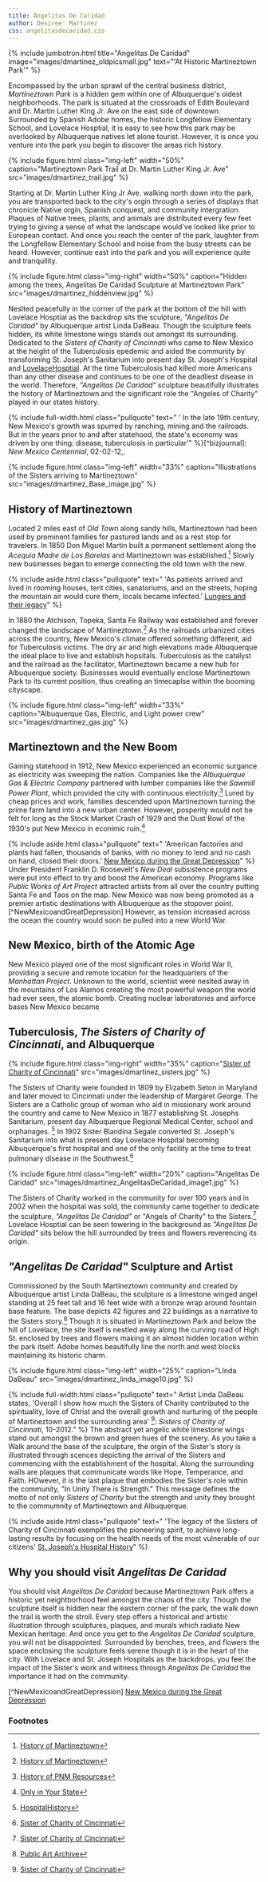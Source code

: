 ```yaml
---
title: Angelitas De Caridad
author: Desiree' Martinez
css: angelitasdecaridad.css
---
```


{% include jumbotron.html
title="Angelitas De Caridad"
image="images/dmartinez_oldpicsmall.jpg"
text="'At Historic Martineztown Park'"
%} 



Encompassed by the urban sprawl of the central business district, *Martineztown Park* is a hidden gem within one of Albuquerque's oldest neighborhoods. The park is situated at the crossroads of Edith Boulevard and Dr. Martin Luther King Jr. Ave on the east side of downtown. Surrounded by Spanish Adobe homes, the historic Longfellow Elementary School, and Lovelace Hosptial, it is easy to see how this park may be overlooked by Albuquerque natives let alone tourist. However, it is once you venture into the park you begin to discover the areas rich history. 


{% include figure.html
  class="img-left"
  width="50%"
  caption="Martineztown Park Trail at Dr. Martin Luther King Jr. Ave"
  src="images/dmartinez_trail.jpg"
%}

Starting at Dr. Martin Luther King Jr Ave. walking north down into the park, you are transported back to the city's orgin through a series of displays that chronicle Native orgin, Spanish conquest, and community intergration. Plaques of Native trees, plants, and animals are distributed every few feet trying to giving a sense of what the landscape would've looked like prior to European contact. And once you reach the center of the park, laughter from the Longfellow Elementary School and noise from the busy streets can be heard. However, continue east into the park and you will experience quite and tranquility.  


{% include figure.html
  class="img-right"
  width="50%"
  caption="Hidden among the trees, Angelitas De Caridad Sculpture at Martineztown Park"
  src="images/dmartinez_hiddenview.jpg"
%}


Neslted peacefully in the corner of the park at the bottom of the hill with Lovelace Hosptial as the backdrop sits the sculpture, *"Angelitas De Caridad"* by Albuquerque artist Linda DaBeau. Though the sculpture feels hidden, its white limestone wings stands out amongst its surrounding. Dedicated to the *Sisters of Charity of Cincinnati* who came to New Mexico at the height of the Tuberculosis epedemic and aided the community by transforming St. Joseph's Sanitarium into present day St. Joseph's Hospital and [LovelaceHosptial](http://https://www.abqjournal.com/news/metro/390889metro09-17-05.htm). At the time Tuberculosis had killed more Americans than any other disease and continues to be one of the deadliest disease in the world. Therefore, *"Angelitas De Caridad"* sculpture beautifully illustrates the history of Martineztown and the significant role the "Angeles of Charity" played in our states history.

{% include full-width.html
  class="pullquote"
  text=" '
In the late 19th century, New Mexico's growth was spurred by ranching, mining and the railroads. But in the years prior to and after statehood, the state's economy was driven by one thing: disease, tuberculosis in particular'"
%}[^bizjournal]: _New Mexico Centennial_, 02-02-12,.


 {% include figure.html
  class="img-left"
  width="33%"
  caption="Illustrations of the Sisters arriving to Martineztown"
  src="images/dmartinez_Base_image.jpg"
%}

## History of Martineztown

Located 2 miles east of *Old Town* along sandy hills, Martineztown had been used by prominent families for pastured lands and as a rest stop for travelers. In 1850 Don Miguel Martin built a permanent settlement along the *Acequia Madre de Los Barelas* and Martineztown was established.[^MartineztownHistory]  Slowly new businesses began to emerge connecting the old town with the new.

{% include aside.html
  class="pullquote"
  text=" 'As patients arrived and lived in rooming houses, tent cities, sanatoriums, and on the streets, hoping the mountain air would cure them, locals became infected.' [Lungers and their legacy](http://newmexicohistory.org/people/lungers-and-their-legacy)" %}


In 1880 the Atchison, Topeka, Santa Fe Railway was established and forever changed the landscape of Martineztown.[^MartineztownHistory] As the railroads urbanized cities across the country, New Mexico's climate offered something different, aid for Tuberculosis victims. The dry air and high elevations made Albuquerque the ideal place to live and establish hopsitals. Tuberculosis as the catalyst and the railroad as the facilitator, Martineztown became a new hub for Albuquerque society. Businesses would eventually enclose Martineztown Park to its current position, thus creating an timecaplse within the booming cityscape.  


 {% include figure.html
  class="img-left"
  width="33%"
  caption="Albuquerque Gas, Electric, and Light power crew"
  src="images/dmartinez_gas.jpg"
%}

## Martineztown and the New Boom

 Gaining statehood in 1912, New Mexico experienced an economic surgance as electricity was sweeping the nation. Companies like the *Albuquerque Gas & Electric Company* partnered with lumber companies like the *Sawmill Power Plant*, which provided the city with continuous electricity.[^HistoryofPNM] Lured by cheap prices and work, families descended upon Martineztown turning the prime farm land into a new urban center. However, posperity would not be felt for long as the Stock Market Crash of 1929 and the Dust Bowl of the 1930's put New Mexico in econimic ruin.[^OnlyinYourState]
 
{% include aside.html
  class="pullquote"
  text=" 'American factories and plants had fallen, thousands of banks, with no money to lend and no cash on hand, closed their doors.' 
[New Mexico during the Great Depression](https://themountainvoice.com/2017/07/29/new-mexico-during-the-great-depression/)" %}
Under President Franklin D. Roosevelt's _New Deal_ subsistence programs were put into effect to try and boost the American economy. Programs like *Public Works of Art Project* attracted artists from all over the country putting Santa Fe and Taos on the map. New Mexico was now being promoted as a premier artistic destinations with Albuquerque as the stopover point.
[^NewMexicoandGreatDepression] However, as tension increased across the ocean the country would soon be pulled into a new World War. 
 
 ## New Mexico, birth of the Atomic Age 
 
 New Mexico played one of the most significant roles in World War II, providing a secure and remote location for the headquarters of the *Manhattan Project*. Unknown to the world, scientist were neslted away in the mountains of Los Alamos creating the most powerful weapon the world had ever seen, the atomic bomb. Creating nuclear laboratories and airforce bases New Mexico became  


## Tuberculosis, _The Sisters of Charity of Cincinnati_, and Albuquerque


{% include figure.html
  class="img-right"
  width="35%"
  caption="[Sister of Charity of Cincinnati](http://http://www.srcharitycinti.org/news_events/dabeau.htm)"
  src="images/dmartinez_sisters.jpg"
%}

The Sisters of Charity were founded in 1809 by Elizabeth Seton in Maryland and later moved to Cincinnati under the leadership of Margaret George. The Sisters are a Catholic group of woman who aid in missionary work around the country and came to New Mexico in 1877 establishing St. Josephs Sanitarium, present day Albuquerque Regional Medical Center, school and orphanages. [^HospitalHistory] In 1902 Sister Blandina Segale converted St. Joseph's Sanitarium into what is present day Lovelace Hospital becoming Albuquerque's first hospital and one of the only facility at the time to treat pulmonary disease in the Southwest.[^srcharitycinti] 

{% include figure.html
  class="img-left"
  width="20%"
  caption="Angelitas De Caridad"
  src="images/dmartinez_AngelitasDeCaridad_image1.jpg"
%}


The Sisters of Charity worked in the community for over 100 years and in 2002 when the hospital was sold, the community came together to dedicate the sculpture, *"Angelitas De Caridad"* or "Angels of Charity" to the Sisters.[^srcharitycinti] Lovelace Hosptial can be seen towering in the background as *"Angelitas De Caridad"* sits below the hill surrounded by trees and flowers reverencing its origin.  

## *"Angelitas De Caridad"* Sculpture and Artist

Commissioned by the South Martineztown community and created by Albuquerque artist Linda DaBeau, the sculpture is a limestone winged angel standing at 25 feet tall and 16 feet wide with a bronze wrap around fountain base feature. The base depicts 42 figures and 22 buildings as a narrative to the Sisters story.[^publicartarchive] Though it is situated in Martineztown Park and below the hill of Lovelace, the site itself is nestled away along the curving road of High St. enclosed by trees and flowers making it an almost hidden location within the park itself. Adobe homes beautifully line the north and west blocks maintaining its historic charm.   


{% include figure.html
  class="img-left"
  width="25%"
  caption="LInda DaBeau"
  src="images/dmartinez_linda_image10.jpg"
%}

{% include full-width.html
  class="pullquote"
  text=" Artist Linda DaBeau states, 'Overall I show how much the Sisters of Charity contributed to the spirituality, love of Christ and the overall growth and nurturing of the people of Martineztown and the surrounding area' [^srcharitycinti]: _Sisters of Charity of Cincinnati_, 10-2012."
%} 
The abstract yet angelic white limestone wings stand out amongst the brown and green hues of the scenery. As you take a Walk around the base of the sculpture, the orgin of the Sister's story is illustrated through scences depicting the arrival of the Sisters and commencing with the establishment of the hospital. Along the surrounding walls are plaques that communicate words like Hope, Temperance, and Faith. HOwever, it is the last plaque that embodies the Sister's role within the community, "In Unity There is Strength." This message defines the motto of not only *Sisters of Charity* but the strength and unity they brought to the commumnity of Martineztown and Albuquerque.



{% include aside.html
  class="pullquote"
  text=" 'The legacy of the Sisters of Charity of Cincinnati exemplifies the pioneering spirit, to achieve long-lasting results by focusing on the health needs of the most vulnerable of our citizens' [St. Joseph's Hospital History](http://www.stjosephnm.org/History.aspx)"
%} 







## Why you should visit *Angelitas De Caridad* 
You should visit *Angelitas De Caridad* because Martineztown Park offers a historic yet neightborhood feel amongst the chaos of the city. Though the sculpture itself is hidden near the eastern corner of the park, the walk down the trail is worth the stroll. Every step offers a historical and artistic illustration through sculptures, plaques, and murals which radiate New Mexican heritage. And once you get to the *Angelitas De Caridad* sculpture, you will not be disappointed. Surrounded by benches, trees, and flowers the space enclosing the sculpture feels serene though it is in the heart of the city. With Lovelace and St. Joseph Hospitals as the backdrops, you feel the impact of the Sister's work and witness through *Angelitas De Caridad* the importance it had on the community. 






[^srcharitycinti]: [Sister of Charity of Cincinnati](http://www.srcharitycinti.org/news_events/dabeau.htm)

[^PublicArchive]: [Sister of Charity of Cincinnati](http://www.publicartarchive.org/work/angelitos-de-caridad)

[^Lungerlegacy]: [Lunger's legacy in New Mexico](http://www.santafenewmexican.com/pasatiempo/books/readings_signings/the-lungers-legacy-tuberculosis-patients-in-new-mexico/article_ac84c0eb-9da9-5edf-b207-baadc0406f73.html)

[^HospitalHistory]: [HospitalHistory](https://www.abqjournal.com/news/metro/390889metro09-17-05.htm)

[^srcharitycinti]: [Sister of Charity of Cincinnati](http://www.srcharitycinti.org/news_events/dabeau.htm)

[^publicartarchive]: [Public Art Archive](http://www.publicartarchive.org/work/angelitos-de-caridad)

[^MartineztownHistory]: [History of Martineztown](http://chrome-extension://cbnaodkpfinfiipjblikofhlhlcickei/src/pdfviewer/web/viewer.html?file=https://www.cabq.gov/planning/documents/SouthMartineztownSDP.pdf)

[^HistoryofPNM]: [History of PNM Resources](http://www.pnmresources.com/about-us/history.aspx)

[^OnlyinYourState]: [Only in Your State](http://www.onlyinyourstate.com/new-mexico/photos-great-depression-nm/)

[^NewMexicoandGreatDepression] [New Mexico during the Great Depression](https://themountainvoice.com/2017/07/29/new-mexico-during-the-great-depression/)

[^tuberculosinnewmexico]: [Tuberculosis in New Mexico](http://www.santafenewmexican.com/pasatiempo/books/readings_signings/the-lungers-legacy-tuberculosis-patients-in-new-mexico/article_ac84c0eb-9da9-5edf-b207-baadc0406f73.htm)
 
[^TuberculosisinNewMexico]: [TB in New Mexico](https://www.bizjournals.com/albuquerque/print-edition/2012/02/03/disease-played-major-role-in.html)

[^Lungers and their legacy]: [Lungers and their legacy](http://newmexicohistory.org/people/lungers-and-their-legacy)



### Footnotes

